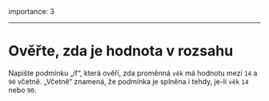importance: 3

---

# Ověřte, zda je hodnota v rozsahu

Napište podmínku „if“, která ověří, zda proměnná `věk` má hodnotu mezi `14` a `90` včetně. „Včetně“ znamená, že podmínka je splněna i tehdy, je-li `věk` `14` nebo `90`.
